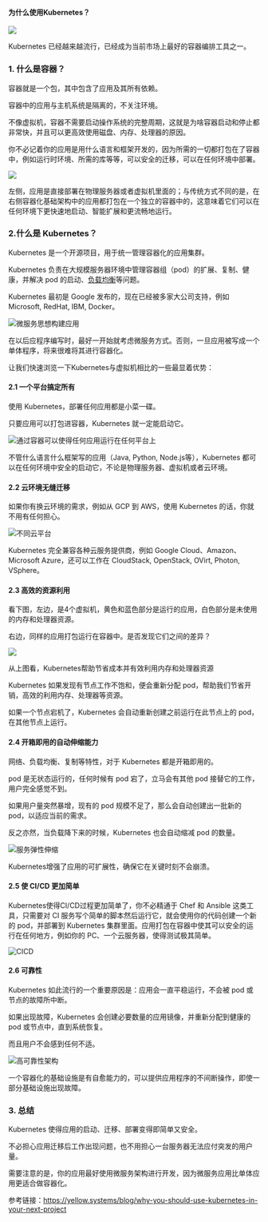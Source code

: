 #### 为什么使用Kubernetes？

![](./images/Kubernetes.png)

Kubernetes 已经越来越流行，已经成为当前市场上最好的容器编排工具之一。

### 1. 什么是容器？

容器就是一个包，其中包含了应用及其所有依赖。

容器中的应用与主机系统是隔离的，不关注环境。

不像虚拟机，容器不需要启动操作系统的完整周期，这就是为啥容器启动和停止都非常快，并且可以更高效使用磁盘、内存、处理器的原因。

你不必记着你的应用是用什么语言和框架开发的，因为所需的一切都打包在了容器中，例如运行时环境、所需的库等等，可以安全的迁移，可以在任何环境中部署。

![](./images/传统与容器对比.png)

左侧，应用是直接部署在物理服务器或者虚拟机里面的；与传统方式不同的是，在右侧容器化基础架构中的应用都打包在一个独立的容器中的，这意味着它们可以在任何环境下更快速地启动、智能扩展和更流畅地运行。

### 2.什么是 Kubernetes？

Kubernetes 是一个开源项目，用于统一管理容器化的应用集群。

Kubernetes 负责在大规模服务器环境中管理容器组（pod）的扩展、复制、健康，并解决 pod 的启动、[负载均衡](https://cloud.tencent.com/product/clb?from=10680)等问题。

Kubernetes 最初是 Google 发布的，现在已经被多家大公司支持，例如 Microsoft, RedHat, IBM, Docker。

![微服务思想构建应用](./images/微服务思想构建应用.png)

在以后应程序编写时，最好一开始就考虑微服务方式。否则，一旦应用被写成一个单体程序，将来很难将其进行容器化。

让我们快速浏览一下Kubernetes与虚拟机相比的一些最显着优势：

#### 2.1 一个平台搞定所有

使用 Kubernetes，部署任何应用都是小菜一碟。

只要应用可以打包进容器，Kubernetes 就一定能启动它。

![通过容器可以使得任何应用运行在任何平台上](./images/通过容器可以使得任何应用运行在任何平台上.png)

不管什么语言什么框架写的应用（Java, Python, Node.js等），Kubernetes 都可以在任何环境中安全的启动它，不论是物理服务器、虚拟机或者云环境。

#### 2.2 云环境无缝迁移

如果你有换云环境的需求，例如从 GCP 到 AWS，使用 Kubernetes 的话，你就不用有任何担心。

![不同云平台](./images/不同云平台.png)

Kubernetes 完全兼容各种云服务提供商，例如 Google Cloud、Amazon、Microsoft Azure，还可以工作在  CloudStack, OpenStack, OVirt, Photon, VSphere。

#### 2.3 高效的资源利用

看下图，左边，是4个虚拟机，黄色和蓝色部分是运行的应用，白色部分是未使用的内存和处理器资源。

右边，同样的应用打包运行在容器中。是否发现它们之间的差异？

![](./images/虚拟机与容器资源使用对比.png)

从上图看，Kubernetes帮助节省成本并有效利用内存和处理器资源

Kubernetes 如果发现有节点工作不饱和，便会重新分配 pod，帮助我们节省开销，高效的利用内存、处理器等资源。

如果一个节点宕机了，Kubernetes 会自动重新创建之前运行在此节点上的 pod，在其他节点上运行。

#### 2.4 开箱即用的自动伸缩能力

网络、负载均衡、复制等特性，对于 Kubernetes 都是开箱即用的。

pod 是无状态运行的，任何时候有 pod 宕了，立马会有其他 pod 接替它的工作，用户完全感觉不到。

如果用户量突然暴增，现有的 pod 规模不足了，那么会自动创建出一批新的 pod，以适应当前的需求。

反之亦然，当负载降下来的时候，Kubernetes 也会自动缩减 pod 的数量。

![服务弹性伸缩](./images/服务弹性伸缩.png)

Kubernetes增强了应用的可扩展性，确保它在关键时刻不会崩溃。

#### 2.5 使 CI/CD 更加简单

Kubernetes使得CI/CD过程更加简单了，你不必精通于 Chef 和 Ansible 这类工具，只需要对 CI 服务写个简单的脚本然后运行它，就会使用你的代码创建一个新的 pod，并部署到 Kubernetes 集群里面。应用打包在容器中使其可以安全的运行在任何地方，例如你的 PC、一个云服务器，使得测试极其简单。

![CICD](./images/CICD.png)

#### 2.6 可靠性

Kubernetes 如此流行的一个重要原因是：应用会一直平稳运行，不会被 pod 或 节点的故障所中断。

如果出现故障，Kubernetes 会创建必要数量的应用镜像，并重新分配到健康的 pod 或节点中，直到系统恢复。

而且用户不会感到任何不适。

![高可靠性架构](./images/高可靠性架构.png)

一个容器化的基础设施是有自愈能力的，可以提供应用程序的不间断操作，即使一部分基础设施出现故障。

### 3. 总结

Kubernetes 使得应用的启动、迁移、部署变得即简单又安全。

不必担心应用迁移后工作出现问题，也不用担心一台服务器无法应付突发的用户量。

需要注意的是，你的应用最好使用微服务架构进行开发，因为微服务应用比单体应用更适合做容器化。

参考链接：https://yellow.systems/blog/why-you-should-use-kubernetes-in-your-next-project

